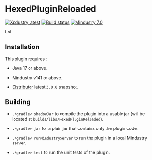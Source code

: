 # HexedPluginReloaded

[![Xpdustry latest](https://maven.xpdustry.fr/api/badge/latest/releases/fr/xpdustry/hexed-reloaded?color=00FFFF&name=HexedPluginReloaded&prefix=v)](https://github.com/Xpdustry/HexedPluginReloaded/releases)
[![Build status](https://github.com/Xpdustry/HexedPluginReloaded/actions/workflows/build.yml/badge.svg?branch=master&event=push)](https://github.com/Xpdustry/HexedPluginReloaded/actions/workflows/build.yml)
[![Mindustry 7.0 ](https://img.shields.io/badge/Mindustry-7.0-ffd37f)](https://github.com/Anuken/Mindustry/releases)

Lol

## Installation

This plugin requires :

- Java 17 or above.

- Mindustry v141 or above.

- [Distributor](https://github.com/Xpdustry/Distributor) latest `3.0.0` snapshot.

## Building

- `./gradlew shadowJar` to compile the plugin into a usable jar (will be located
  at `builds/libs/HexedPluginReloaded`).

- `./gradlew jar` for a plain jar that contains only the plugin code.

- `./gradlew runMindustryServer` to run the plugin in a local Mindustry server.

- `./gradlew test` to run the unit tests of the plugin.
